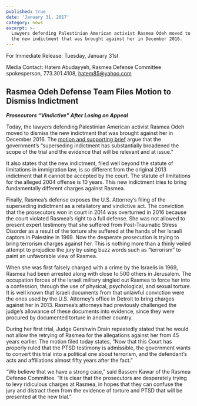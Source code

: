 ```yaml
---
published: true
date: 'January 31, 2017'
category: news
excerpt: >-
  Lawyers defending Palestinian American activist Rasmea Odeh moved to dismiss
  the new indictment that was brought against her in December 2016.
---
```

For Immediate Release: Tuesday, January 31st

Media Contact: Hatem Abudayyeh, Rasmea Defense Committee spokesperson, 773.301.4108, [hatem85@yahoo.com](mailto:hatem85@yahoo.com)
 
##  Rasmea Odeh Defense Team Files Motion to Dismiss Indictment
_**Prosecutors “Vindictive” After Losing on Appeal**_

Today, the lawyers defending Palestinian American activist Rasmea Odeh moved to dismiss the new indictment that was brought against her in December 2016. The [motion and supporting brief](http://justice4rasmea.org/assets/img/MDism-I-2-and-Brief-in-Support-of-Motion-to-Dismiss.pdf) argue that the government’s “superseding indictment has substantially broadened the scope of the trial and the evidence that will be relevant and at issue.”
 
It also states that the new indictment, filed well beyond the statute of limitations in immigration law, is so different from the original 2013 indictment that it cannot be accepted by the court. The statute of limitations for the alleged 2004 offense is 10 years. This new indictment tries to bring fundamentally different charges against Rasmea.
 
Finally, Rasmea’s defense exposes the U.S. Attorney’s filing of the superseding indictment as a retaliatory and vindictive act. The conviction that the prosecutors won in court in 2014 was overturned in 2016 because the court violated Rasmea’s right to a full defense. She was not allowed to present expert testimony that she suffered from Post-Traumatic Stress Disorder as a result of the torture she suffered at the hands of her Israeli captors in Palestine in 1969. Now the desperate prosecution is trying to bring terrorism charges against her. This is nothing more than a thinly veiled attempt to prejudice the jury by using buzz words such as “terrorism” to paint an unfavorable view of Rasmea.
 
When she was first falsely charged with a crime by the Israelis in 1969, Rasmea had been arrested along with close to 500 others in Jerusalem. The occupation forces of the Israeli military singled out Rasmea to force her into a confession, through the use of physical, psychological, and sexual torture. It is well known that Israeli documents from that unlawful conviction were the ones used by the U.S. Attorney’s office in Detroit to bring charges against her in 2013. Rasmea’s attorneys had previously challenged the judge’s allowance of these documents into evidence, since they were procured by documented torture in another country.
 
During her first trial, Judge Gershwin Drain repeatedly stated that he would not allow the retrying of Rasmea for the allegations against her from 45 years earlier. The motion filed today states, “Now that this Court has properly ruled that the PTSD testimony is admissible, the government wants to convert this trial into a political one about terrorism, and the defendant’s acts and affiliations almost fifty years after the fact.”
 
“We believe that we have a strong case,” said Bassem Kawar of the Rasmea Defense Committee. “It is clear that the prosecutors are desperately trying to levy ridiculous charges at Rasmea, in hopes that they can confuse the jury and distract them from the evidence of torture and PTSD that will be presented at the new trial.”
